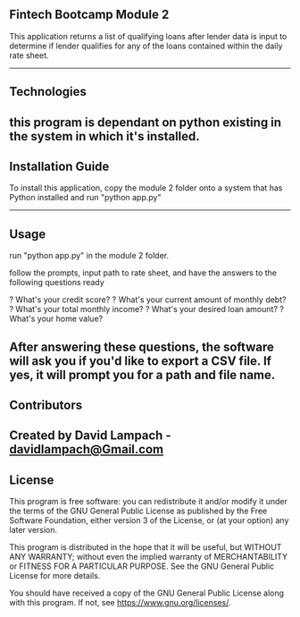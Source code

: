 ## Fintech Bootcamp Module 2

This application returns a list of qualifying loans after lender data is input to determine if lender qualifies for any of the loans contained within the daily rate sheet.

---

## Technologies

this program is dependant on python existing in the system in which it's installed.
---

## Installation Guide

To install this application, copy the module 2 folder onto a system that has Python installed and run "python app.py"

---

## Usage

run "python app.py" in the module 2 folder. 

follow the prompts, input path to rate sheet, and have the answers to the following questions ready


? What's your credit score? 
? What's your current amount of monthly debt?
? What's your total monthly income?
? What's your desired loan amount?
? What's your home value?

After answering these questions, the software will ask you if you'd like to export a CSV file.  If yes, it will prompt you for a path and file name.  
---

## Contributors

Created by David Lampach - davidlampach@Gmail.com
---

## License

This program is free software: you can redistribute it and/or modify it under the terms of the GNU General Public License as published by the Free Software Foundation, either version 3 of the License, or (at your option) any later version.

This program is distributed in the hope that it will be useful, but WITHOUT ANY WARRANTY; without even the implied warranty of MERCHANTABILITY or FITNESS FOR A PARTICULAR PURPOSE. See the GNU General Public License for more details.

You should have received a copy of the GNU General Public License along with this program. If not, see <https://www.gnu.org/licenses/>.
